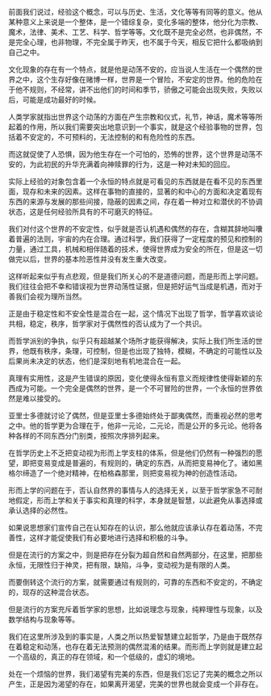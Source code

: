 <p data-pid="IGdCLjr7">前面我们说过，经验这个概念，可以与历史、生活，文化等等有同等的意义。他从某种意义上来说是一个整体，是一个错综复杂，变化多端的整体，他分化为宗教、魔术，法律、美术、工艺、科学、哲学等等。文化既不是完全必然，也非偶然，不是完全心理，也非物理，不完全属于昨天，也不属于今天，相反它把什么都吸纳到自己之中。</p><p data-pid="bCJHdGVn">文化现象的存在有一个特点，就是他是动荡不安的，应当说人生活在一个偶然的世界之中，这个生存好像在赌博一样，世界是一个冒险，不安定的世界。他的危险在于他不规则，不经常，讲不出他们的时间和季节，骄傲之可能会出现失败，失败以后，可能是成功最好的时候。</p><p data-pid="C7v3EtIq">人类学家就指出世界这个动荡的方面在产生宗教和仪式，礼节，神话，魔术等等所起着的作用，所以我们需要突出地意识到一个事实，就是这个经验事物的世界，包括着不安定的，不可预料的，无法控制的和有危险性的东西。</p><p data-pid="Ny3Zx-uq">而这就促使了人恐惧，因为他生存在一个可怕的，恐怖的世界，这个世界是动荡不安的，为此初民的升华充满着向神赎罪的行为，这是一种对未知的回应。</p><p data-pid="iQXhw3sg">实际上经验的对象包含着一个永恒的特点就是可看见的东西就是在看不见的东西里面，现存和未来的因素。这样在事物的直接的，显著的和中心的方面和决定着现有东西的来源与发展的那些间接，隐蔽的因素之间，存在着一种对立和潜伏的不协调状态，这是任何经验所具有的不可磨灭的特征。</p><p data-pid="tvn_VMV3">我们对付这个世界的不安定性，似乎就是否认机遇和偶然的存在，含糊其辞地叫囔着普遍的法则，宇宙的内在合理。通过科学，我们获得了一定程度的预见和控制的力量，通过工具，机械和相伴随着的技术，使得世界成为安全的所在，但是这一切做完以后，世界的基本险恶性并没有发生重大改变。</p><p data-pid="W8c9xXzi">这样听起来似乎有点悲观，但是我们所关心的不是道德问题，而是形而上学问题。我们往往会把不幸和错误视为世界动荡性证据，但是把好运气当成是机遇，而对于善我们会视为理所当然。</p><p data-pid="oVpa4uBM">正是由于稳定性和不安全性是混合在一起，这个情况下出现了哲学，哲学喜欢谈论共相，稳定，秩序，哲学家对于偶然性的否认成为了一个共识。</p><p data-pid="1d88DJnV">而哲学派别的争执，似乎只有超越某个场所才能获得解决，实际上我们所生活的世界，他既有秩序，条理，可控制，但是也出现了独特，模糊，不确定的可能性以及后果尚未决定的状态，他们是深刻地有机地混合在一起。</p><p data-pid="cHXUI9K5">真理有实用性，这是产生错误的原因，变化使得永恒有意义而规律性使得新颖的东西成为可能。一个完全是偶然的世界，是一个不可冒险的世界，一个永恒的世界依然是难以接受的。</p><p data-pid="2ghGLF-5">亚里士多德就讨论了偶然，但是亚里士多德始终处于鄙夷偶然，而重视必然的思考之中。他的哲学更为合理在于，他非一元论，二元论，而是公开的多元论。他将各种各样的不同东西分门别类，按照次序排列起来。</p><p data-pid="JV3YUR2A">在哲学历史上不乏把变动视为形而上学支柱的体系，但是他们仍然有一种强烈的愿望，即把变易变成是普遍的，有规则的，确定的东西，从而把变易神化了。诸如黑格尔缔造了一个绝对精神，在柏格森那里，则把变易视为神的创造性活动。</p><p data-pid="K7Vju6nE">形而上学的问题在于，否认自然界的事情与人的选择无关，以至于哲学家急不可耐地假定，形而上学和关于事实和真理的科学，本身就是智慧，以此避免从事选择或承认选择的必然性。</p><p data-pid="9dZzQH3U">如果说思想家们宣传自己在认知存在的认识，那么他就应该承认存在着动荡，不完善性，这样才能促使我们有必要地进行选择和积极的斗争。</p><p data-pid="UoOPO-xQ">但是在流行的方案之中，则是把存在分裂为超自然和自然两部分，在这里，把那些永恒，无限性归于神灵，把有限，缺陷，斗争，变动视为是有限的人类。</p><p data-pid="cGOabuRF">而要倒转这个流行的方案，就需要通过有规则的，可靠的东西和不安定的，不确定的，现存的这种混合状态。</p><p data-pid="MxsIqQdj">但是流行的方案充斥着哲学家的思想，比如说理念与现象，纯粹理性与现象，以及数学结构与现象等等。</p><p data-pid="fvhYNaZB">我们在这里所涉及到的事实是，人类之所以热爱智慧建立起哲学，乃是由于既然存在着稳定和动荡，也存在着无法预测的偶然混淆的结果。而形而上学则就是建立起一个高级的，真正的存在领域，和一个低级的，虚幻的境地。</p><p data-pid="R1l326_l">处在一个烦恼的世界，我们渴望有完美的东西，但是我们忘记了完美的概念之所以产生，正是因为渴望的存在，如果离开渴望，完美的世界也就会变成一个非存在。</p><p></p>